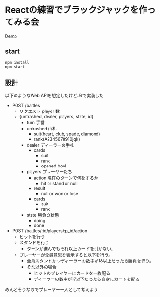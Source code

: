 # Reactの練習でブラックジャックを作ってみる会

[Demo](http://oieioi.github.io/blackjack/index.html)

## start

    npm install
    npm start


## 設計

以下のようなWeb APIを想定したけどJSで実装した

- POST /battles
    - リクエスト player 数
    - {untrashed, dealer, players, state, id}
        - turn 手番
        - untrashed 山札
            - suit(heart, club, spade, diamond)
            - rank(A2345678910jqk)
        - dealer ディーラーの手札
            - cards
                - suit
                - rank
                - opened bool
        - players プレーヤーたち
            - action 現在のターンで何をするか
                - hit or stand or null
            - result
                - null or won or lose
            - cards
                - suit
                - rank
        - state 勝負の状態
            - doing
            - done
- POST /battles/:id/players/:p_id/action
    - ヒットを行う
    - スタンドを行う
        - ターンが進んでもそれ以上カードを引かない。
    - プレーヤーが全員意思を表示すると以下を行う。
        - 全員スタンドかつディーラーの数字が18以上だったら勝負を行う。
        - それ以外の場合
            - ヒットのプレイヤーにカードを一枚配る
            - ディーラーの数字が17以下だったら自身にカードを配る

めんどそうなのでプレーヤー一人として考えよう
